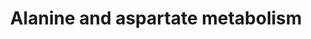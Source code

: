 ---
annotations:
- type: Pathway Ontology
  value: amino acid metabolic pathway
- type: Pathway Ontology
  value: '"alanine'
authors:
- L.M.Ferrante
- MaintBot
- Khanspers
- Andra
- Michiel
- MartijnVanIersel
- AlexanderPico
- Christine Chichester
- Egonw
- Mkutmon
description: Converted from rat to human using ortholog information, originally from
  KEGG. Originally edited by Sebastien Burel.   This pathway describes the metabolism
  of amino acids alanine and aspartate. Alanine is broken down by oxidative deamination,
  the inverse reaction of the reductive amination biosynthesis, catalyzed by the same
  enzymes.   Proteins on this pathway have targeted assays available via the [https://assays.cancer.gov/available_assays?wp_id=WP106
  CPTAC Assay Portal]
last-edited: 2021-01-02
organisms:
- Homo sapiens
redirect_from:
- /index.php/Pathway:WP106
- /instance/WP106
schema-jsonld:
- '@context': https://schema.org/
  '@id': https://wikipathways.github.io/pathways/WP106.html
  '@type': Dataset
  creator:
    '@type': Organization
    name: WikiPathways
  description: Converted from rat to human using ortholog information, originally
    from KEGG. Originally edited by Sebastien Burel.   This pathway describes the
    metabolism of amino acids alanine and aspartate. Alanine is broken down by oxidative
    deamination, the inverse reaction of the reductive amination biosynthesis, catalyzed
    by the same enzymes.   Proteins on this pathway have targeted assays available
    via the [https://assays.cancer.gov/available_assays?wp_id=WP106 CPTAC Assay Portal]
  keywords:
  - 6.3.1.1
  - Succinate
  - O-Acetylcarnitine
  - D-aspartate
  - Adenylosuccinate
  - Malate
  - Reductive carboxylate cycle (CO2 fixation)
  - Cyanoamino acid metabolism
  - 3.5.1.1
  - GAD1
  - 2-Oxoglutarate
  - Acetyl-CoA
  - 6.1.1.22
  - ABAT
  - Citric acid
  - L-aspartate
  - Arginine and Proline metabolism
  - GAD2
  - 3.5.1.38
  - 2.1.3.2
  - L-Alanine
  - Pyrimidine metabolism
  - L-Aspartic acid
  - tRNA (Asn)
  - GOT2
  - 6.3.5.6
  - Oxaloacetate
  - 1.4.3.15
  - 3.4.13.3
  - DARS
  - GOT1
  - L-Asparagine
  - 4.1.1.11
  - 2.6.1.18
  - Pyruvate
  - Fumarate
  - AGXT
  - 1.4.3.1
  - 6.3.4.4
  - tRNA(Asp)
  - Nicotinate and nicotinamide metabolism
  - Glycine, serine and threonine metabolism
  - Fatty acid metabolism
  - 1.4.3.2
  - 6.3.2.11
  - GPT
  - ASS
  - 2.3.1.7
  - b-Alanine
  - 6.1.1.7
  - L-Argininosuccinate
  - 1.2.1.18
  - beta-Alanine metabolism
  - 5.1.1.1
  - Malonate semialdehyde
  - PC
  - ASL
  - 2.6.1.14
  - 5.1.1.13
  - 3.5.1.3
  - 3.5.1.7
  - Selenoamino acid metabolism
  - D-Ala metabolism
  - 4.3.2.2
  - N-Acetyl-L-aspartate
  - Histidine metabolism
  - 1.4.3.16
  - Pantothenate and CoA biosynthesis
  - Carnosine
  - D-Alanine
  - L-Asparagine acid
  - 6.3.5.4
  - N-Carbamoyl-L-aspartate
  - Urea cycel and metabolism of amino groups
  - Glycolysis & gluconeogenesis
  - 4.1.1.12
  - 2-Oxosuccinamate
  - 2.6.1.12
  - ASPA
  - Lysine biosynthesis
  - 4.3.1.1
  license: CC0
  name: Alanine and aspartate metabolism
seo: CreativeWork
title: Alanine and aspartate metabolism
wpid: WP106
---